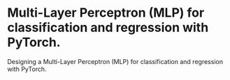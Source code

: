 # Multi-Layer Perceptron (MLP) for classification and regression with PyTorch.

Designing a Multi-Layer Perceptron (MLP) for classification and regression with PyTorch.